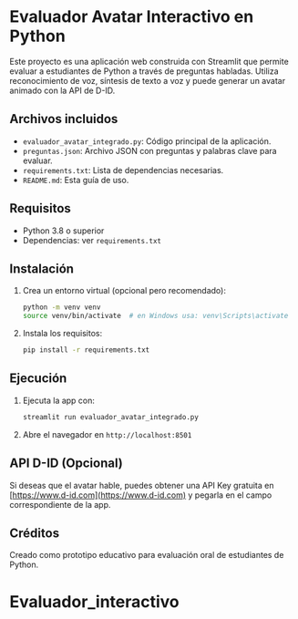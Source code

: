 # Evaluador Avatar Interactivo en Python

Este proyecto es una aplicación web construida con Streamlit que permite evaluar a estudiantes de Python a través de preguntas habladas. Utiliza reconocimiento de voz, síntesis de texto a voz y puede generar un avatar animado con la API de D-ID.

## Archivos incluidos

- `evaluador_avatar_integrado.py`: Código principal de la aplicación.
- `preguntas.json`: Archivo JSON con preguntas y palabras clave para evaluar.
- `requirements.txt`: Lista de dependencias necesarias.
- `README.md`: Esta guía de uso.

## Requisitos

- Python 3.8 o superior
- Dependencias: ver `requirements.txt`

## Instalación

1. Crea un entorno virtual (opcional pero recomendado):

   ```bash
   python -m venv venv
   source venv/bin/activate  # en Windows usa: venv\Scripts\activate
   ```

2. Instala los requisitos:

   ```bash
   pip install -r requirements.txt
   ```

## Ejecución

1. Ejecuta la app con:

   ```bash
   streamlit run evaluador_avatar_integrado.py
   ```

2. Abre el navegador en `http://localhost:8501`

## API D-ID (Opcional)

Si deseas que el avatar hable, puedes obtener una API Key gratuita en [https://www.d-id.com](https://www.d-id.com) y pegarla en el campo correspondiente de la app.

## Créditos

Creado como prototipo educativo para evaluación oral de estudiantes de Python.
# Evaluador_interactivo
